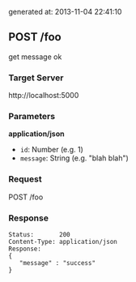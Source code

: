 generated at: 2013-11-04 22:41:10

## POST /foo

get message ok

### Target Server

http://localhost:5000

### Parameters

__application/json__

- `id`: Number (e.g. 1)
- `message`: String (e.g. "blah blah")

### Request

POST /foo

### Response

```
Status:       200
Content-Type: application/json
Response:
{
   "message" : "success"
}

```

